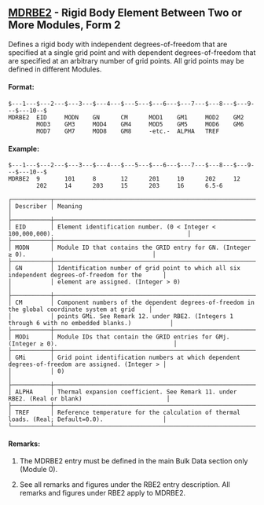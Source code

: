 ## [MDRBE2](https://help.hexagonmi.com/bundle/MSC_Nastran_2022.4/page/Nastran_Combined_Book/qrg/bulkno/TOC.MDRBE2.xhtml) - Rigid Body Element Between Two or More Modules, Form 2

Defines a rigid body with independent degrees-of-freedom that are specified at a single grid point and with dependent degrees-of-freedom that are specified at an arbitrary number of grid points. All grid points may be defined in different Modules.

#### Format:

```nastran
$---1---$---2---$---3---$---4---$---5---$---6---$---7---$---8---$---9---$---10--$
MDRBE2  EID     MODN    GN      CM      MOD1    GM1     MOD2    GM2             
        MOD3    GM3     MOD4    GM4     MOD5    GM5     MOD6    GM6             
        MOD7    GM7     MOD8    GM8     -etc.-  ALPHA   TREF                    
```
#### Example:

```nastran
$---1---$---2---$---3---$---4---$---5---$---6---$---7---$---8---$---9---$---10--$
MDRBE2  9       101     8       12      201     10      202     12              
        202     14      203     15      203     16      6.5-6                   
```
```text
┌───────────┬──────────────────────────────────────────────────────────────────────────────────────────────────┐
│ Describer │ Meaning                                                                                          │
├───────────┼──────────────────────────────────────────────────────────────────────────────────────────────────┤
│ EID       │ Element identification number. (0 < Integer < 100,000,000).                                      │
├───────────┼──────────────────────────────────────────────────────────────────────────────────────────────────┤
│ MODN      │ Module ID that contains the GRID entry for GN. (Integer ≥ 0).                                    │
├───────────┼──────────────────────────────────────────────────────────────────────────────────────────────────┤
│ GN        │ Identification number of grid point to which all six independent degrees-of-freedom for the      │
│           │ element are assigned. (Integer > 0)                                                              │
├───────────┼──────────────────────────────────────────────────────────────────────────────────────────────────┤
│ CM        │ Component numbers of the dependent degrees-of-freedom in the global coordinate system at grid    │
│           │ points GMi. See Remark 12. under RBE2. (Integers 1 through 6 with no embedded blanks.)           │
├───────────┼──────────────────────────────────────────────────────────────────────────────────────────────────┤
│ MODi      │ Module IDs that contain the GRID entries for GMj. (Integer ≥ 0).                                 │
├───────────┼──────────────────────────────────────────────────────────────────────────────────────────────────┤
│ GMi       │ Grid point identification numbers at which dependent degrees-of-freedom are assigned. (Integer > │
│           │ 0)                                                                                               │
├───────────┼──────────────────────────────────────────────────────────────────────────────────────────────────┤
│ ALPHA     │ Thermal expansion coefficient. See Remark 11. under RBE2. (Real or blank)                        │
├───────────┼──────────────────────────────────────────────────────────────────────────────────────────────────┤
│ TREF      │ Reference temperature for the calculation of thermal loads. (Real; Default=0.0).                 │
└───────────┴──────────────────────────────────────────────────────────────────────────────────────────────────┘
```
#### Remarks:

1. The MDRBE2 entry must be defined in the main Bulk Data section only (Module 0).

2. See all remarks and figures under the RBE2 entry description. All remarks and figures under RBE2 apply to MDRBE2.


